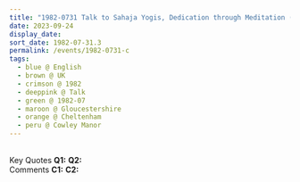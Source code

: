 ```yaml
---
title: "1982-0731 Talk to Sahaja Yogis, Dedication through Meditation (Complete Dedication Is the Only Way or Meditation Is Nothing but Surrendering), Seminar, Day 1, Session 2 (evening), Cowley Manor, Cheltenham, UK"
date: 2023-09-24
display_date: 
sort_date: 1982-07-31.3
permalink: /events/1982-0731-c
tags:
  - blue @ English
  - brown @ UK
  - crimson @ 1982
  - deeppink @ Talk
  - green @ 1982-07
  - maroon @ Gloucestershire
  - orange @ Cheltenham
  - peru @ Cowley Manor
---
```


<br>

<wave-list>
  <list-title color="DarkSeaGreen" width="55">Key Quotes</list-title>
  <list-item color="BlanchedAlmond" width="280"><b>Q1:</b> <i></i></list-item>
  <list-item color="Lavender" width="280"><b>Q2:</b> <i></i></list-item>
</wave-list>

<br>

<wave-list>
  <list-title color="DarkSeaGreen" width="55">Comments</list-title>
  <list-item color="BlanchedAlmond" width="280"><b>C1:</b> <i></i></list-item>
  <list-item color="Lavender" width="280"><b>C2:</b> <i></i></list-item>
</wave-list>